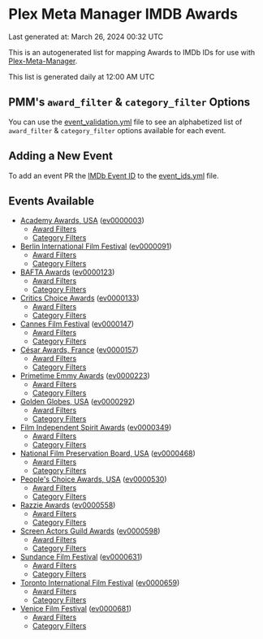 # Plex Meta Manager IMDB Awards

Last generated at: March 26, 2024 00:32 UTC

This is an autogenerated list for mapping Awards to IMDb IDs for use with [Plex-Meta-Manager](https://github.com/meisnate12/Plex-Meta-Manager).

This list is generated daily at 12:00 AM UTC 

## PMM's `award_filter` & `category_filter` Options

You can use the [event_validation.yml](https://github.com/meisnate12/PMM-IMDb-Awards/blob/master/event_validation.yml) file to see an alphabetized list of `award_filter` & `category_filter` options available for each event.

## Adding a New Event

To add an event PR the [IMDb Event ID](https://www.imdb.com/event/all/) to the [event_ids.yml](https://github.com/meisnate12/PMM-IMDb-Awards/blob/master/event_ids.yml) file.

## Events Available

* [Academy Awards, USA](https://www.imdb.com/event/ev0000003) ([ev0000003](https://github.com/meisnate12/PMM-IMDb-Awards/blob/master/event_validation.yml#L1))
  * [Award Filters](https://github.com/meisnate12/PMM-IMDb-Awards/blob/master/event_validation.yml#L6)
  * [Category Filters](https://github.com/meisnate12/PMM-IMDb-Awards/blob/master/event_validation.yml#L14)
* [Berlin International Film Festival](https://www.imdb.com/event/ev0000091) ([ev0000091](https://github.com/meisnate12/PMM-IMDb-Awards/blob/master/event_validation.yml#L148))
  * [Award Filters](https://github.com/meisnate12/PMM-IMDb-Awards/blob/master/event_validation.yml#L152)
  * [Category Filters](https://github.com/meisnate12/PMM-IMDb-Awards/blob/master/event_validation.yml#L346)
* [BAFTA Awards](https://www.imdb.com/event/ev0000123) ([ev0000123](https://github.com/meisnate12/PMM-IMDb-Awards/blob/master/event_validation.yml#L623))
  * [Award Filters](https://github.com/meisnate12/PMM-IMDb-Awards/blob/master/event_validation.yml#L628)
  * [Category Filters](https://github.com/meisnate12/PMM-IMDb-Awards/blob/master/event_validation.yml#L661)
* [Critics Choice Awards](https://www.imdb.com/event/ev0000133) ([ev0000133](https://github.com/meisnate12/PMM-IMDb-Awards/blob/master/event_validation.yml#L1152))
  * [Award Filters](https://github.com/meisnate12/PMM-IMDb-Awards/blob/master/event_validation.yml#L1155)
  * [Category Filters](https://github.com/meisnate12/PMM-IMDb-Awards/blob/master/event_validation.yml#L1160)
* [Cannes Film Festival](https://www.imdb.com/event/ev0000147) ([ev0000147](https://github.com/meisnate12/PMM-IMDb-Awards/blob/master/event_validation.yml#L1261))
  * [Award Filters](https://github.com/meisnate12/PMM-IMDb-Awards/blob/master/event_validation.yml#L1266)
  * [Category Filters](https://github.com/meisnate12/PMM-IMDb-Awards/blob/master/event_validation.yml#L1428)
* [César Awards, France](https://www.imdb.com/event/ev0000157) ([ev0000157](https://github.com/meisnate12/PMM-IMDb-Awards/blob/master/event_validation.yml#L1653))
  * [Award Filters](https://github.com/meisnate12/PMM-IMDb-Awards/blob/master/event_validation.yml#L1656)
  * [Category Filters](https://github.com/meisnate12/PMM-IMDb-Awards/blob/master/event_validation.yml#L1661)
* [Primetime Emmy Awards](https://www.imdb.com/event/ev0000223) ([ev0000223](https://github.com/meisnate12/PMM-IMDb-Awards/blob/master/event_validation.yml#L1718))
  * [Award Filters](https://github.com/meisnate12/PMM-IMDb-Awards/blob/master/event_validation.yml#L1723)
  * [Category Filters](https://github.com/meisnate12/PMM-IMDb-Awards/blob/master/event_validation.yml#L1730)
* [Golden Globes, USA](https://www.imdb.com/event/ev0000292) ([ev0000292](https://github.com/meisnate12/PMM-IMDb-Awards/blob/master/event_validation.yml#L2931))
  * [Award Filters](https://github.com/meisnate12/PMM-IMDb-Awards/blob/master/event_validation.yml#L2936)
  * [Category Filters](https://github.com/meisnate12/PMM-IMDb-Awards/blob/master/event_validation.yml#L2944)
* [Film Independent Spirit Awards](https://www.imdb.com/event/ev0000349) ([ev0000349](https://github.com/meisnate12/PMM-IMDb-Awards/blob/master/event_validation.yml#L3110))
  * [Award Filters](https://github.com/meisnate12/PMM-IMDb-Awards/blob/master/event_validation.yml#L3113)
  * [Category Filters](https://github.com/meisnate12/PMM-IMDb-Awards/blob/master/event_validation.yml#L3122)
* [National Film Preservation Board, USA](https://www.imdb.com/event/ev0000468) ([ev0000468](https://github.com/meisnate12/PMM-IMDb-Awards/blob/master/event_validation.yml#L3162))
  * [Award Filters](https://github.com/meisnate12/PMM-IMDb-Awards/blob/master/event_validation.yml#L3165)
  * [Category Filters](https://github.com/meisnate12/PMM-IMDb-Awards/blob/master/event_validation.yml#L3167)
* [People's Choice Awards, USA](https://www.imdb.com/event/ev0000530) ([ev0000530](https://github.com/meisnate12/PMM-IMDb-Awards/blob/master/event_validation.yml#L3170))
  * [Award Filters](https://github.com/meisnate12/PMM-IMDb-Awards/blob/master/event_validation.yml#L3173)
  * [Category Filters](https://github.com/meisnate12/PMM-IMDb-Awards/blob/master/event_validation.yml#L3176)
* [Razzie Awards](https://www.imdb.com/event/ev0000558) ([ev0000558](https://github.com/meisnate12/PMM-IMDb-Awards/blob/master/event_validation.yml#L3418))
  * [Award Filters](https://github.com/meisnate12/PMM-IMDb-Awards/blob/master/event_validation.yml#L3421)
  * [Category Filters](https://github.com/meisnate12/PMM-IMDb-Awards/blob/master/event_validation.yml#L3426)
* [Screen Actors Guild Awards](https://www.imdb.com/event/ev0000598) ([ev0000598](https://github.com/meisnate12/PMM-IMDb-Awards/blob/master/event_validation.yml#L3466))
  * [Award Filters](https://github.com/meisnate12/PMM-IMDb-Awards/blob/master/event_validation.yml#L3469)
  * [Category Filters](https://github.com/meisnate12/PMM-IMDb-Awards/blob/master/event_validation.yml#L3471)
* [Sundance Film Festival](https://www.imdb.com/event/ev0000631) ([ev0000631](https://github.com/meisnate12/PMM-IMDb-Awards/blob/master/event_validation.yml#L3497))
  * [Award Filters](https://github.com/meisnate12/PMM-IMDb-Awards/blob/master/event_validation.yml#L3500)
  * [Category Filters](https://github.com/meisnate12/PMM-IMDb-Awards/blob/master/event_validation.yml#L3550)
* [Toronto International Film Festival](https://www.imdb.com/event/ev0000659) ([ev0000659](https://github.com/meisnate12/PMM-IMDb-Awards/blob/master/event_validation.yml#L3662))
  * [Award Filters](https://github.com/meisnate12/PMM-IMDb-Awards/blob/master/event_validation.yml#L3665)
  * [Category Filters](https://github.com/meisnate12/PMM-IMDb-Awards/blob/master/event_validation.yml#L3715)
* [Venice Film Festival](https://www.imdb.com/event/ev0000681) ([ev0000681](https://github.com/meisnate12/PMM-IMDb-Awards/blob/master/event_validation.yml#L3785))
  * [Award Filters](https://github.com/meisnate12/PMM-IMDb-Awards/blob/master/event_validation.yml#L3790)
  * [Category Filters](https://github.com/meisnate12/PMM-IMDb-Awards/blob/master/event_validation.yml#L4123)
